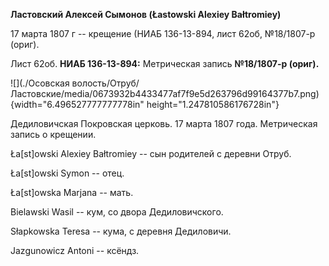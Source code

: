 **Лаcтовский Алексей Сымонов (Łastowski Alexiey Bałtromiey)**

17 марта 1807 г -- крещение (НИАБ 136-13-894, лист 62об, №18/1807-р
(ориг).

Лист 62об. **НИАБ 136-13-894:** Метрическая запись **№18/1807-р
(ориг).**

![](./Осовская волость/Отруб/Ластовские/media/0673932b4433477af7f9e5d263796d99164377b7.png){width="6.496527777777778in"
height="1.247810586176728in"}

Дедиловичская Покровская церковь. 17 марта 1807 года. Метрическая запись
о крещении.

Ła\[st\]owski Alexiey Bałtromiey -- сын родителей с деревни Отруб.

Ła\[st\]owski Symon -- отец.

Ła\[st\]owska Marjana -- мать.

Bielawski Wasil -- кум, со двора Дедиловичского.

Słapkowska Teresa -- кума, с деревня Дедиловичи.

Jazgunowicz Antoni -- ксёндз.
